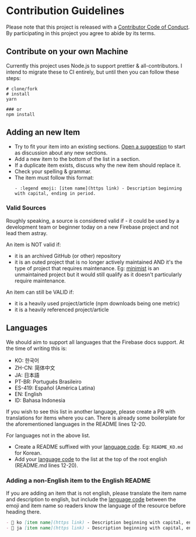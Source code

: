# Contribution Guidelines

Please note that this project is released with a [Contributor Code of Conduct](CODE_OF_CONDUCT.md). By participating in this project you agree to abide by its terms.

## Contribute on your own Machine

Currently this project uses Node.js to support prettier & all-contributors. I intend to migrate these to CI entirely, but until then you can follow these steps:

```shell
# clone/fork
# install
yarn

### or
npm install
```

## Adding an new Item

- Try to fit your item into an existing sections. [Open a suggestion](https://github.com/jthegedus/awesome-firebase/issues/new?assignees=&labels=&template=suggestion.md&title=) to start as discussion about any new sections.
- Add a new item to the bottom of the list in a section.
- If a duplicate item exists, discuss why the new item should replace it.
- Check your spelling & grammar.
- The item must follow this format:
  ```
  - :legend emoji: [item name](https link) - Description beginning with capital, ending in period.
  ```

### Valid Sources

Roughly speaking, a source is considered valid if - it could be used by a development team or beginner today on a new Firebase project and not lead them astray.

An item is NOT valid if:

- it is an archived GitHub (or other) repository
- it is an outed project that is no longer actively maintained AND it's the type of project that requires maintenance. Eg: [minimist](https://github.com/substack/minimist) is an unmaintained project but it would still qualify as it doesn't particularly require maintenance.

An item can still be VALID if:

- it is a heavily used project/article (npm downloads being one metric)
- it is a heavily referenced project/article

## Languages

We should aim to support all languages that the Firebase docs support. At the time of writing this is:

- KO: 한국어
- ZH-CN: 简体中文
- JA: 日本語
- PT-BR: Português Brasileiro
- ES-419: Español (América Latina)
- EN: English
- ID: Bahasa Indonesia

If you wish to see this list in another language, please create a PR with translations for items where you can. There is already some boilerplate for the aforementioned languages in the README lines 12-20.

For languages not in the above list.

- Create a README suffixed with your [language code](https://www.w3schools.com/tags/ref_language_codes.asp). Eg: `README_KO.md` for Korean.
- Add your [language code](https://www.w3schools.com/tags/ref_language_codes.asp) to the list at the top of the root english (README.md lines 12-20).

### Adding a non-English item to the English README

If you are adding an item that is not english, please translate the item name and description to english, but include the [language code](https://www.w3schools.com/tags/ref_language_codes.asp) between the emoji and item name so readers know the language of the resource before heading there.

```markdown
- 🔌 ko [item name](https link) - Description beginning with capital, ending in period.
- 🔌 ja [item name](https link) - Description beginning with capital, ending in period.
```
